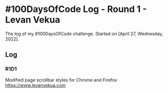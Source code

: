 # #100DaysOfCode Log - Round 1 - Levan Vekua

The log of my #100DaysOfCode challenge. Started on [April 27, Wednesday, 2022].

## Log

### R1D1 
Modified page scrollbar styles for Chrome and Firefox  https://www.levanvekua.com

